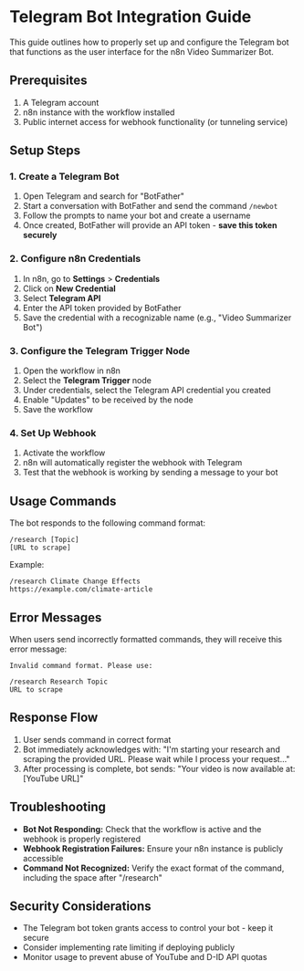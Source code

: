 # Telegram Bot Integration Guide

This guide outlines how to properly set up and configure the Telegram bot that functions as the user interface for the n8n Video Summarizer Bot.

## Prerequisites

1. A Telegram account
2. n8n instance with the workflow installed
3. Public internet access for webhook functionality (or tunneling service)

## Setup Steps

### 1. Create a Telegram Bot

1. Open Telegram and search for "BotFather"
2. Start a conversation with BotFather and send the command `/newbot`
3. Follow the prompts to name your bot and create a username
4. Once created, BotFather will provide an API token - **save this token securely**

### 2. Configure n8n Credentials

1. In n8n, go to **Settings** > **Credentials**
2. Click on **New Credential**
3. Select **Telegram API**
4. Enter the API token provided by BotFather
5. Save the credential with a recognizable name (e.g., "Video Summarizer Bot")

### 3. Configure the Telegram Trigger Node

1. Open the workflow in n8n
2. Select the **Telegram Trigger** node
3. Under credentials, select the Telegram API credential you created
4. Enable "Updates" to be received by the node
5. Save the workflow

### 4. Set Up Webhook

1. Activate the workflow
2. n8n will automatically register the webhook with Telegram
3. Test that the webhook is working by sending a message to your bot

## Usage Commands

The bot responds to the following command format:

```
/research [Topic]
[URL to scrape]
```

Example:
```
/research Climate Change Effects
https://example.com/climate-article
```

## Error Messages

When users send incorrectly formatted commands, they will receive this error message:

```
Invalid command format. Please use:

/research Research Topic
URL to scrape
```

## Response Flow

1. User sends command in correct format
2. Bot immediately acknowledges with: "I'm starting your research and scraping the provided URL. Please wait while I process your request..."
3. After processing is complete, bot sends: "Your video is now available at: [YouTube URL]"

## Troubleshooting

- **Bot Not Responding:** Check that the workflow is active and the webhook is properly registered
- **Webhook Registration Failures:** Ensure your n8n instance is publicly accessible
- **Command Not Recognized:** Verify the exact format of the command, including the space after "/research"

## Security Considerations

- The Telegram bot token grants access to control your bot - keep it secure
- Consider implementing rate limiting if deploying publicly
- Monitor usage to prevent abuse of YouTube and D-ID API quotas